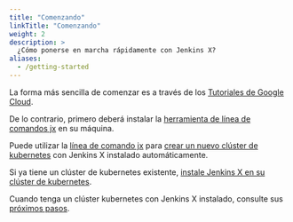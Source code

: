 ```yaml
---
title: "Comenzando"
linkTitle: "Comenzando"
weight: 2
description: >
  ¿Cómo ponerse en marcha rápidamente con Jenkins X?
aliases:
  - /getting-started
---
```


La forma más sencilla de comenzar es a través de los [Tutoriales de Google Cloud](/docs/managing-jx/tutorials/google-hosted/).

De lo contrario, primero deberá instalar la [herramienta de línea de comandos jx](/docs/getting-started/setup/install/) en su máquina.

Puede utilizar la [línea de comando jx](/commands/jx/#jx) para [crear un nuevo clúster de kubernetes](/docs/getting-started/setup/create-cluster) con Jenkins X instalado automáticamente.

Si ya tiene un clúster de kubernetes existente, [instale Jenkins X en su clúster de kubernetes](/docs/managing-jx/old/install-on-cluster/).

Cuando tenga un clúster kubernetes con Jenkins X instalado, consulte sus [próximos pasos](/es/docs/getting-started/next/).
